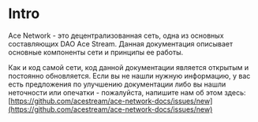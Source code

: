 # Intro

Ace Network - это децентрализованная сеть, одна из основных составляющих DAO Ace Stream. Данная документация описывает основные компоненты сети и принципы ее работы.

Как и код самой сети, код данной документации является открытым и постоянно обновляется. Если вы не нашли нужную информацию, у вас есть предложения по улучшению документации либо вы нашли неточности или опечатки - пожалуйста, напишите нам об этом здесь: [https://github.com/acestream/ace-network-docs/issues/new](https://github.com/acestream/ace-network-docs/issues/new)

